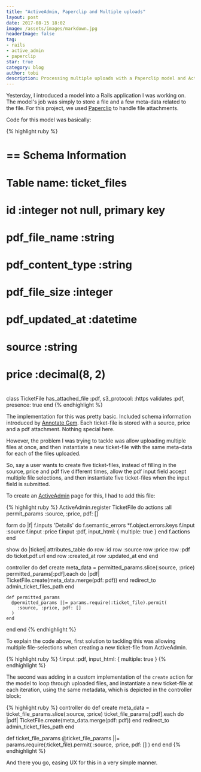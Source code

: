 ```yaml
---
title: "ActiveAdmin, Paperclip and Multiple uploads"
layout: post
date: 2017-08-15 18:02
image: /assets/images/markdown.jpg
headerImage: false
tag:
- rails
- active_admin
- paperclip
star: true
category: blog
author: tobi
description: Processing multiple uploads with a Paperclip model and ActiveAdmin form
---
```


Yesterday, I introduced a model into a Rails application I was working on. The model's job was simply to store a file and a few meta-data related to the file. For this project, we used [Paperclip](https://github.com/thoughtbot/paperclip) to handle file attachments.

Code for this model was basically:

{% highlight ruby %}
# == Schema Information
#
# Table name: ticket_files
#
#  id               :integer          not null, primary key
#  pdf_file_name    :string
#  pdf_content_type :string
#  pdf_file_size    :integer
#  pdf_updated_at   :datetime
#  source           :string
#  price            :decimal(8, 2)
#

class TicketFile
  has_attached_file :pdf, s3_protocol: :https
  validates :pdf, presence: true
end
{% endhighlight %}

The implementation for this was pretty basic. Included schema information introduced by [Annotate Gem](https://github.com/ctran/annotate_models). Each ticket-file is stored with a source, price and a pdf attachment. Nothing special here.

However, the problem I was trying to tackle was allow uploading multiple files at once, and then instantiate a new ticket-file with the same meta-data for each of the files uploaded. 

So, say a user wants to create five ticket-files, instead of filling in the source, price and pdf five different times, allow the pdf input field accept multiple file selections, and then instantiate five ticket-files when the input field is submitted.

To create an [ActiveAdmin](https://github.com/activeadmin/activeadmin) page for this, I had to add this file:

{% highlight ruby %}
ActiveAdmin.register TicketFile do
  actions :all
  permit_params :source, :price, pdf: []

  form do |f|
    f.inputs 'Details' do
      f.semantic_errors *f.object.errors.keys
      f.input :source
      f.input :price
      f.input :pdf, input_html: { multiple: true }
    end
    f.actions
  end

  show do |ticket|
    attributes_table do
      row :id
      row :source
      row :price
      row :pdf do
        ticket.pdf.url
      end
      row :created_at
      row :updated_at
    end
  end

  controller do
    def create
      meta_data = permitted_params.slice(:source, :price)
      permitted_params[:pdf].each do |pdf|
        TicketFile.create(meta_data.merge(pdf: pdf))
      end
      redirect_to admin_ticket_files_path
    end

    def permitted_params
      @permitted_params ||= params.require(:ticket_file).permit(
        :source, :price, pdf: []
      )
    end
  end
end
{% endhighlight %}

To explain the code above, first solution to tackling this was allowing multiple file-selections when creating a new ticket-file from ActiveAdmin.

{% highlight ruby %}
f.input :pdf, input_html: { multiple: true }
{% endhighlight %}

The second was adding in a custom implementation of the `create` action for the model to loop through uploaded files, and instantiate a new ticket-file at each iteration, using the same metadata, which is depicted in the controller block:

{% highlight ruby %}
controller do
  def create
    meta_data = ticket_file_params.slice(:source, :price)
    ticket_file_params[:pdf].each do |pdf|
      TicketFile.create(meta_data.merge(pdf: pdf))
    end
    redirect_to admin_ticket_files_path
  end

  def ticket_file_params
    @ticket_file_params ||= params.require(:ticket_file).permit(
      :source, :price, pdf: []
    )
  end
end
{% endhighlight %}

And there you go, easing UX for this in a very simple manner.